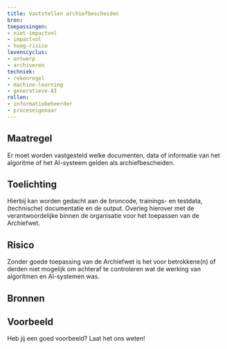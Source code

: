 ```yaml
---
title: Vaststellen archiefbescheiden
bron: 
toepassingen:
- niet-impactvol
- impactvol
- hoog-risico
levenscyclus:
- ontwerp
- archiveren
techniek:
- rekenregel
- machine-learning
- generatieve-AI
rollen:
- informatiebeheerder
- proceseigenaar
---
```


<!-- tags -->

## Maatregel
Er moet worden vastgesteld welke documenten, data of informatie van het algoritme of het AI-systeem gelden als archiefbescheiden. 

## Toelichting
Hierbij kan worden gedacht aan de broncode, trainings- en testdata, (technische) documentatie en de output. Overleg hierover met de verantwoordelijke binnen de organisatie voor het toepassen van de Archiefwet. 

## Risico
Zonder goede toepassing van de Archiefwet is het voor betrokkene(n) of derden niet mogelijk om achteraf te controleren wat de werking van algoritmen en AI-systemen was.

## Bronnen


## Voorbeeld
Heb jij een goed voorbeeld? Laat het ons weten!
